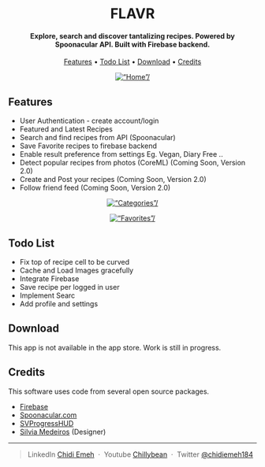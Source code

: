 <h1 align="center">
 FLAVR
</h1>

<h4 align="center"> Explore, search and discover tantalizing recipes. Powered by Spoonacular API. Built with Firebase backend.</h4>

<p align="center">
  <a href="#key-features">Features</a> •
  <a href=“#to-do-list”>Todo List</a> •
  <a href="#download">Download</a> •
  <a href="#credits">Credits</a> 
</p>


<p align="center">
	<a href="http://g.recordit.co/lNcMxIYZCN.gif"><img src="http://g.recordit.co/lNcMxIYZCN.gif" title=“Home”/></a>
</p>


## Features

* User Authentication - create account/login
* Featured and Latest Recipes
* Search and find recipes from API (Spoonacular)
* Save Favorite recipes to firebase backend
* Enable result preference from settings Eg. Vegan, Diary Free .. 
* Detect popular recipes from photos (CoreML) (Coming Soon, Version 2.0)
* Create and Post your recipes (Coming Soon, Version 2.0)
* Follow friend feed (Coming Soon, Version 2.0)


<p align="center">
	<a href="http://g.recordit.co/wvdTMH5oU4.gif"><img src="http://g.recordit.co/wvdTMH5oU4.gif" title=“Categories”/></a>
</p>
<p align="center">
	<a href="http://g.recordit.co/FHKkLsxNag.gif"><img src="http://g.recordit.co/FHKkLsxNag.gif" title=“Favorites”/></a>
</p>


## Todo List

* Fix top of recipe cell to be curved
* Cache and Load Images gracefully
* Integrate Firebase 
* Save recipe per logged in user
* Implement Searc
* Add profile and settings



## Download

This app is not available in the app store. Work is still in progress.


## Credits

This software uses code from several open source packages.

- [Firebase](https://firebase.google.com)
- [Spoonacular.com](https://spoonacular.com/food-api)
- [SVProgressHUD](https://github.com/SVProgressHUD)
- [Silvia Medeiros](https://dribbble.com/silviacm) (Designer)


---

> LinkedIn [Chidi Emeh](https://www.linkedin.com/in/chidi-emeh-2307359a/) &nbsp;&middot;&nbsp;
> Youtube [Chillybean](https://www.youtube.com/channel/UC4gJhJti278cbnlkntvX79Q) &nbsp;&middot;&nbsp;
> Twitter [@chidiemeh184](https://twitter.com/chidiemeh184)










